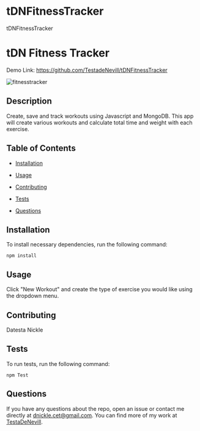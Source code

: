 # tDNFitnessTracker
tDNFitnessTracker
# tDN Fitness Tracker
Demo Link: https://github.com/TestadeNevill/tDNFitnessTracker

![fitnesstracker](https://user-images.githubusercontent.com/64296826/105623190-ce999e00-5de5-11eb-9352-11ff414f6938.PNG)


## Description

Create, save and track workouts using Javascript and MongoDB. This app will create various workouts and calculate total time and weight with each exercise.

## Table of Contents 

* [Installation](#installation)

* [Usage](#usage)

* [Contributing](#contributing)

* [Tests](#tests)

* [Questions](#questions)

## Installation

To install necessary dependencies, run the following command:

```
npm install
```

## Usage

Click "New Workout" and create the type of exercise you would like using the dropdown menu.


  
## Contributing

Datesta Nickle

## Tests

To run tests, run the following command:

```
npm Test

```

## Questions

If you have any questions about the repo, open an issue or contact me directly at dnickle.cet@gmail.com. You can find more of my work at [TestaDeNevill](https://github.com/TestaDeNevill/).

